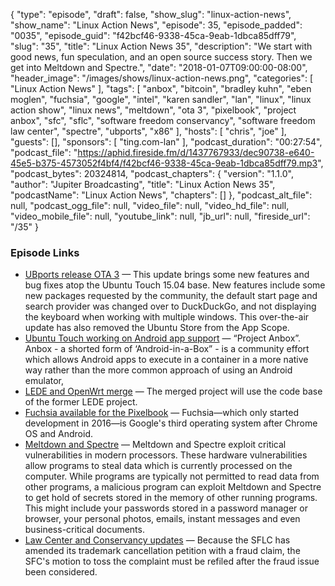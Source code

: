 {
  "type": "episode",
  "draft": false,
  "show_slug": "linux-action-news",
  "show_name": "Linux Action News",
  "episode": 35,
  "episode_padded": "0035",
  "episode_guid": "f42bcf46-9338-45ca-9eab-1dbca85dff79",
  "slug": "35",
  "title": "Linux Action News 35",
  "description": "We start with good news, fun speculation, and an open source success story. Then we get into Meltdown and Spectre.",
  "date": "2018-01-07T09:00:00-08:00",
  "header_image": "/images/shows/linux-action-news.png",
  "categories": [
    "Linux Action News"
  ],
  "tags": [
    "anbox",
    "bitcoin",
    "bradley kuhn",
    "eben moglen",
    "fuchsia",
    "google",
    "intel",
    "karen sandler",
    "lan",
    "linux",
    "linux action show",
    "linux news",
    "meltdown",
    "ota 3",
    "pixelbook",
    "project anbox",
    "sfc",
    "sflc",
    "software freedom conservancy",
    "software freedom law center",
    "spectre",
    "ubports",
    "x86"
  ],
  "hosts": [
    "chris",
    "joe"
  ],
  "guests": [],
  "sponsors": [
    "ting.com-lan"
  ],
  "podcast_duration": "00:27:54",
  "podcast_file": "https://aphid.fireside.fm/d/1437767933/dec90738-e640-45e5-b375-4573052f4bf4/f42bcf46-9338-45ca-9eab-1dbca85dff79.mp3",
  "podcast_bytes": 20324814,
  "podcast_chapters": {
    "version": "1.1.0",
    "author": "Jupiter Broadcasting",
    "title": "Linux Action News 35",
    "podcastName": "Linux Action News",
    "chapters": []
  },
  "podcast_alt_file": null,
  "podcast_ogg_file": null,
  "video_file": null,
  "video_hd_file": null,
  "video_mobile_file": null,
  "youtube_link": null,
  "jb_url": null,
  "fireside_url": "/35"
}


### Episode Links

  * [UBports release OTA 3](https://www.phoronix.com/scan.php?page=news_item&px=UBports-Ubuntu-Touch-OTA3 "UBports release OTA 3") — This update brings some new features and bug fixes atop the Ubuntu Touch 15.04 base. New features include some new packages requested by the community, the default start page and search provider was changed over to DuckDuckGo, and not displaying the keyboard when working with multiple windows. This over-the-air update has also removed the Ubuntu Store from the App Scope. 
  * [Ubuntu Touch working on Android app support](https://ubports.com/blog/latest-news-1/post/android-apps-on-ubuntu-touch-with-anbox-107 "Ubuntu Touch working on Android app support") — “Project Anbox”. Anbox - a shorted form of ‘Android-in-a-Box” - is a community effort which allows Android apps to execute in a container in a more native way rather than the more common approach of using an Android emulator,
  * [LEDE and OpenWrt merge](https://lede-project.org/#announcing_the_openwrtlede_merge "LEDE and OpenWrt merge") — The merged project will use the code base of the former LEDE project.
  * [Fuchsia available for the Pixelbook](https://arstechnica.com/gadgets/2018/01/googles-experimental-fuchsia-os-can-now-run-on-the-pixelbook/ "Fuchsia available for the Pixelbook") — Fuchsia—which only started development in 2016—is Google's third operating system after Chrome OS and Android.
  * [Meltdown and Spectre](https://spectreattack.com/ "Meltdown and Spectre") — Meltdown and Spectre exploit critical vulnerabilities in modern processors. These hardware vulnerabilities allow programs to steal data which is currently processed on the computer. While programs are typically not permitted to read data from other programs, a malicious program can exploit Meltdown and Spectre to get hold of secrets stored in the memory of other running programs. This might include your passwords stored in a password manager or browser, your personal photos, emails, instant messages and even business-critical documents.
  * [Law Center and Conservancy updates](https://www.theregister.co.uk/2018/01/02/open_source_trademark_battle/ "Law Center and Conservancy updates") — Because the SFLC has amended its trademark cancellation petition with a fraud claim, the SFC's motion to toss the complaint must be refiled after the fraud issue been considered.


